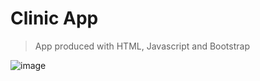 # Clinic App

> App produced with HTML, Javascript and Bootstrap

![image](https://user-images.githubusercontent.com/97129532/209172466-373b1926-92a8-4f21-9ed7-21d564a8df60.png)
